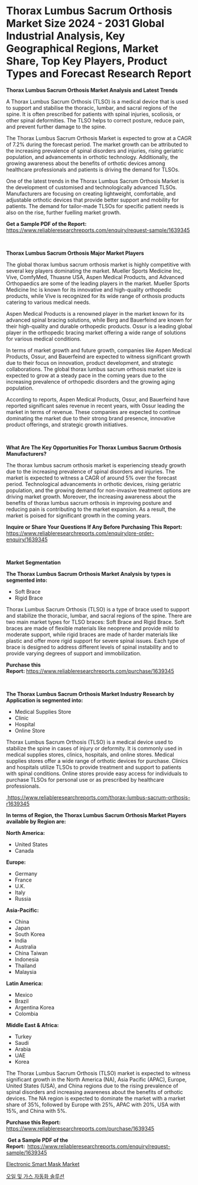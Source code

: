 <p><h1>Thorax Lumbus Sacrum Orthosis Market Size 2024 - 2031 Global Industrial Analysis, Key Geographical Regions, Market Share, Top Key Players, Product Types and Forecast Research Report</h1></p><p><strong>Thorax Lumbus Sacrum Orthosis Market Analysis and Latest Trends</strong></p>
<p><p>A Thorax Lumbus Sacrum Orthosis (TLSO) is a medical device that is used to support and stabilise the thoracic, lumbar, and sacral regions of the spine. It is often prescribed for patients with spinal injuries, scoliosis, or other spinal deformities. The TLSO helps to correct posture, reduce pain, and prevent further damage to the spine.</p><p>The Thorax Lumbus Sacrum Orthosis Market is expected to grow at a CAGR of 7.2% during the forecast period. The market growth can be attributed to the increasing prevalence of spinal disorders and injuries, rising geriatric population, and advancements in orthotic technology. Additionally, the growing awareness about the benefits of orthotic devices among healthcare professionals and patients is driving the demand for TLSOs.</p><p>One of the latest trends in the Thorax Lumbus Sacrum Orthosis Market is the development of customised and technologically advanced TLSOs. Manufacturers are focusing on creating lightweight, comfortable, and adjustable orthotic devices that provide better support and mobility for patients. The demand for tailor-made TLSOs for specific patient needs is also on the rise, further fuelling market growth.</p></p>
<p><strong>Get a Sample PDF of the Report:&nbsp;</strong> <a href="https://www.reliableresearchreports.com/enquiry/request-sample/1639345">https://www.reliableresearchreports.com/enquiry/request-sample/1639345</a></p>
<p>&nbsp;</p>
<p><strong>Thorax Lumbus Sacrum Orthosis Major Market Players</strong></p>
<p><p>The global thorax lumbus sacrum orthosis market is highly competitive with several key players dominating the market. Mueller Sports Medicine Inc, Vive, ComfyMed, Thuasne USA, Aspen Medical Products, and Advanced Orthopaedics are some of the leading players in the market. Mueller Sports Medicine Inc is known for its innovative and high-quality orthopedic products, while Vive is recognized for its wide range of orthosis products catering to various medical needs.</p><p>Aspen Medical Products is a renowned player in the market known for its advanced spinal bracing solutions, while Berg and Bauerfeind are known for their high-quality and durable orthopedic products. Ossur is a leading global player in the orthopedic bracing market offering a wide range of solutions for various medical conditions.</p><p>In terms of market growth and future growth, companies like Aspen Medical Products, Ossur, and Bauerfeind are expected to witness significant growth due to their focus on innovation, product development, and strategic collaborations. The global thorax lumbus sacrum orthosis market size is expected to grow at a steady pace in the coming years due to the increasing prevalence of orthopedic disorders and the growing aging population.</p><p>According to reports, Aspen Medical Products, Ossur, and Bauerfeind have reported significant sales revenue in recent years, with Ossur leading the market in terms of revenue. These companies are expected to continue dominating the market due to their strong brand presence, innovative product offerings, and strategic growth initiatives.</p></p>
<p>&nbsp;</p>
<p><strong>What Are The Key Opportunities For Thorax Lumbus Sacrum Orthosis Manufacturers?</strong></p>
<p><p>The thorax lumbus sacrum orthosis market is experiencing steady growth due to the increasing prevalence of spinal disorders and injuries. The market is expected to witness a CAGR of around 5% over the forecast period. Technological advancements in orthotic devices, rising geriatric population, and the growing demand for non-invasive treatment options are driving market growth. Moreover, the increasing awareness about the benefits of thorax lumbus sacrum orthosis in improving posture and reducing pain is contributing to the market expansion. As a result, the market is poised for significant growth in the coming years.</p></p>
<p><strong>Inquire or Share Your Questions If Any Before Purchasing This Report:</strong> <a href="https://www.reliableresearchreports.com/enquiry/pre-order-enquiry/1639345">https://www.reliableresearchreports.com/enquiry/pre-order-enquiry/1639345</a></p>
<p>&nbsp;</p>
<p><strong>Market Segmentation</strong></p>
<p><strong>The Thorax Lumbus Sacrum Orthosis Market Analysis by types is segmented into:</strong></p>
<p><ul><li>Soft Brace</li><li>Rigid Brace</li></ul></p>
<p><p>Thorax Lumbus Sacrum Orthosis (TLSO) is a type of brace used to support and stabilize the thoracic, lumbar, and sacral regions of the spine. There are two main market types for TLSO braces: Soft Brace and Rigid Brace. Soft braces are made of flexible materials like neoprene and provide mild to moderate support, while rigid braces are made of harder materials like plastic and offer more rigid support for severe spinal issues. Each type of brace is designed to address different levels of spinal instability and to provide varying degrees of support and immobilization.</p></p>
<p><strong>Purchase this Report:&nbsp;</strong><a href="https://www.reliableresearchreports.com/purchase/1639345">https://www.reliableresearchreports.com/purchase/1639345</a></p>
<p>&nbsp;</p>
<p><strong>The Thorax Lumbus Sacrum Orthosis Market Industry Research by Application is segmented into:</strong></p>
<p><ul><li>Medical Supplies Store</li><li>Clinic</li><li>Hospital</li><li>Online Store</li></ul></p>
<p><p>Thorax Lumbus Sacrum Orthosis (TLSO) is a medical device used to stabilize the spine in cases of injury or deformity. It is commonly used in medical supplies stores, clinics, hospitals, and online stores. Medical supplies stores offer a wide range of orthotic devices for purchase. Clinics and hospitals utilize TLSOs to provide treatment and support to patients with spinal conditions. Online stores provide easy access for individuals to purchase TLSOs for personal use or as prescribed by healthcare professionals.</p></p>
<p><a href="https://www.reliableresearchreports.com/thorax-lumbus-sacrum-orthosis-r1639345">&nbsp;https://www.reliableresearchreports.com/thorax-lumbus-sacrum-orthosis-r1639345</a></p>
<p><strong>In terms of Region, the Thorax Lumbus Sacrum Orthosis Market Players available by Region are:</strong></p>
<p>
    <p> <strong> North America: </strong>
        <ul>
            <li>United States</li>
            <li>Canada</li>
        </ul>
        </p> 
    <p> <strong> Europe: </strong>
        <ul>
            <li>Germany</li>
            <li>France</li>
            <li>U.K.</li>
            <li>Italy</li>
            <li>Russia</li>
        </ul>
        </p> 
    <p> <strong> Asia-Pacific: </strong>
        <ul>
            <li>China</li>
            <li>Japan</li>
            <li>South Korea</li>
            <li>India</li>
            <li>Australia</li>
            <li>China Taiwan</li>
            <li>Indonesia</li>
            <li>Thailand</li>
            <li>Malaysia</li>
        </ul>
        </p> 
    <p> <strong> Latin America: </strong>
        <ul>
            <li>Mexico</li>
            <li>Brazil</li>
            <li>Argentina Korea</li>
            <li>Colombia</li>
        </ul>
        </p> 
    <p> <strong> Middle East & Africa: </strong>
        <ul>
            <li>Turkey</li>
            <li>Saudi</li>
            <li>Arabia</li>
            <li>UAE</li>
            <li>Korea</li>
        </ul>
    </p>
    </p>
<p><p>The Thorax Lumbus Sacrum Orthosis (TLSO) market is expected to witness significant growth in the North America (NA), Asia Pacific (APAC), Europe, United States (USA), and China regions due to the rising prevalence of spinal disorders and increasing awareness about the benefits of orthotic devices. The NA region is expected to dominate the market with a market share of 35%, followed by Europe with 25%, APAC with 20%, USA with 15%, and China with 5%.</p></p>
<p><strong>Purchase this Report: </strong><a href="https://www.reliableresearchreports.com/purchase/1639345">https://www.reliableresearchreports.com/purchase/1639345</a></p>
<p>&nbsp;<strong>Get a Sample PDF of the Report:&nbsp;&nbsp;</strong><a href="https://www.reliableresearchreports.com/enquiry/request-sample/1639345">https://www.reliableresearchreports.com/enquiry/request-sample/1639345</a></p>
<p><strong></strong></p>
<p><p><a href="https://github.com/RoccoManning/Market-Research-Report-List-4/blob/main/electronic-smart-mask-market.md">Electronic Smart Mask Market</a></p><p><a href="https://github.com/lzrvbyqzftro57/Market-Research-Report-List-2/blob/main/759840246519.md">오일 및 가스 자동화 솔루션</a></p></p>